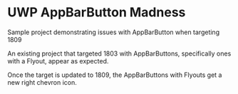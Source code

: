 # UWP AppBarButton Madness
Sample project demonstrating issues with AppBarButton when targeting 1809

An existing project that targeted 1803 with AppBarButtons, specifically ones with a Flyout, appear as expected.


Once the target is updated to 1809, the AppBarButtons with Flyouts get a new right chevron icon.
